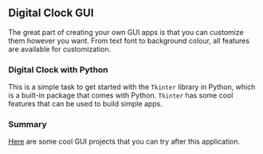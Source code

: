 ## Digital Clock GUI

The great part of creating your own GUI apps is that you can customize them however you want. From text font to background colour, all features are available for customization.

### Digital Clock with Python

This is a simple task to get started with the `Tkinter` library in Python, which is a built-in package that comes with Python. `Tkinter` has some cool features that can be used to build simple apps.

### Summary

[Here](https://thecleverprogrammer.com/2020/11/28/python-gui-projects-for-beginners/) are some cool GUI projects that you can try after this application.